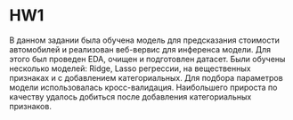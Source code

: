 # HW1

В данном задании была обучена модель для предсказания стоимости автомобилей и реализован веб-вервис для инференса модели. Для этого был проведен EDA, очищен и подготовлен датасет. Были обучены несколько моделей: Ridge, Lasso регрессии, на вещественных признаках и с добавлением категориальных. Для подбора параметров модели использовалась кросс-валидация. Наибольшего прироста по качеству удалось добиться после добавления категориальных признаков.
